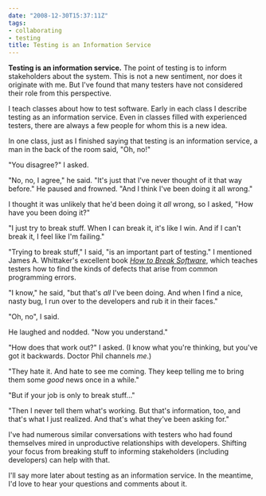 ```yaml
---
date: "2008-12-30T15:37:11Z"
tags:
- collaborating
- testing
title: Testing is an Information Service
---
```


<strong>Testing is an information service.</strong>  The point of testing is to inform stakeholders about the system.  This is not a new sentiment, nor does it originate with me.  But I've found that many testers have not considered their role from this perspective.

I teach classes about how to test software.  Early in each class I describe testing as an information service.  Even in classes filled with experienced testers, there are always a few people for whom this is a new idea.

In one class, just as I finished saying that testing is an information service, a man in the back of the room said, "Oh, no!"

"You disagree?" I asked.

"No, no, I agree," he said.  "It's just that I've never thought of it that way before."  He paused and frowned.  "And I think I've been doing it all wrong."

I thought it was unlikely that he'd been doing it *all* wrong, so I asked, "How have you been doing it?"

"I just try to break stuff.  When I can break it, it's like I win.  And if I can't break it, I feel like I'm failing."

"Trying to break stuff," I said, "is an important part of testing."  I mentioned James A. Whittaker's excellent book <em><a href="http://www.amazon.com/exec/obidos/ASIN/0201796198/dalehemery-20">How to Break Software</a></em>, which teaches testers how to find the kinds of defects that arise from common programming errors.

"I know," he said, "but that's <em>all</em> I've been doing.  And when I find a nice, nasty bug, I run over to the developers and rub it in their faces."

"Oh, no", I said.

He laughed and nodded.  "Now you understand."

"How does that work out?" I asked.  (I know what you're thinking, but you've got it backwards.  Doctor Phil channels <em>me</em>.)

"They hate it.  And hate to see me coming.  They keep telling me to bring them some <em>good</em> news once in a while."

"But if your job is only to break stuff..."

"Then I never tell them what's working.  But that's information, too, and that's what I just realized.  And that's what they've been asking for."

I've had numerous similar conversations with testers who had found themselves mired in unproductive relationships with developers.  Shifting your focus from breaking stuff to informing stakeholders (including developers) can help with that.

I'll say more later about testing as an information service.  In the meantime, I'd love to hear your questions and comments about it.
